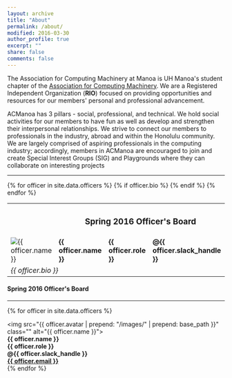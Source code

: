```yaml
---
layout: archive
title: "About"
permalink: /about/
modified: 2016-03-30
author_profile: true
excerpt: ""
share: false
comments: false
---
```



The Association for Computing Machinery at Manoa is UH Manoa's student chapter of the <a href="https://www.acm.org/" target="_blank">Association for Computing Machinery</a>. We are a Registered Independent Organization (**RIO**) focused on providing opportunities and resources for our members' personal and professional advancement.

ACManoa has 3 pillars - social, professional, and technical. We hold social activities for our members to have fun as well as develop and strengthen their interpersonal relationships. We strive to connect our members to professionals in the industry, abroad and within the Honolulu community. We are largely comprised of aspiring professionals in the computing industry; accordingly, members in ACManoa are encouraged to join and create Special Interest Groups (SIG) and Playgrounds where they can collaborate on interesting projects


<div class="section-desktop">
  <table>
    <tr>
      <th colspan="5"><h3>Spring 2016 Officer's Board</h3></th>
    </tr>
    <hr>
    {% for officer in site.data.officers %}
        <tr>
          <td>
            <div class="author__avatar">
              <img src="{{ officer.avatar | prepend: "/images/" | prepend: base_path }}" class="" alt="{{ officer.name }}">
            </div>
          </td>
          <td>
            <strong>{{ officer.name }}</strong>
          </td>
          <td>
            <strong>{{ officer.role }}</strong>
          </td>
          <td>
            <strong><i class="fa fa-fw fa-slack"></i> @{{ officer.slack_handle }}</strong>
          </td>
          <td>
            <strong><a href="mailto:{{ officer.email }}"><i class="fa fa-fw fa-envelope-square"></i> {{ officer.email }}</a></strong>
          </td>
        </tr>
        {% if officer.bio %}
          <tr>
            <td colspan="5"><em>{{ officer.bio }}</em></td>
          </tr>
        {% endif %}
    {% endfor %}
  </table>
</div>
<div class="section-mobile">
  <h4>Spring 2016 Officer's Board</h4>
  <hr>

  {% for officer in site.data.officers %}
    <div class="author__avatar">
      <img src="{{ officer.avatar | prepend: "/images/" | prepend: base_path }}" class="" alt="{{ officer.name }}">
    </div>
    <strong>{{ officer.name }}</strong><br>
    <strong>{{ officer.role }}</strong><br>
    <strong><i class="fa fa-fw fa-slack"></i> @{{ officer.slack_handle }}</strong><br>
    <strong><a href="mailto:{{ officer.email }}"><i class="fa fa-fw fa-envelope-square"></i> {{ officer.email }}</a></strong>
    <br>
  {% endfor %}
</div>
